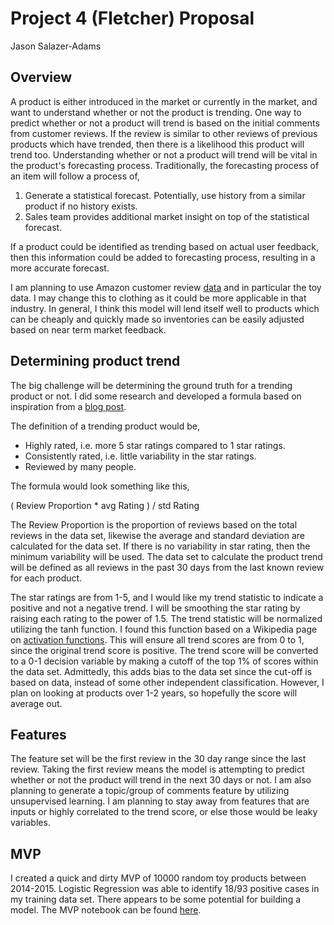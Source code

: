 # Project 4 (Fletcher) Proposal

Jason Salazer-Adams

## **Overview**

A product is either introduced in the market or currently in the market, and want to understand whether or not the product is trending. One way to predict whether or not a product will trend is based on the initial comments from customer reviews. If the review is similar to other reviews of previous products which have trended, then there is a likelihood this product will trend too. Understanding whether or not a product will trend will be vital in the product's forecasting process. Traditionally, the forecasting process of an item will follow a process of,

1. Generate a statistical forecast. Potentially, use history from a similar product if no history exists.
2. Sales team provides additional market insight on top of the statistical forecast.

If a product could be identified as trending based on actual user feedback, then this information could be added to forecasting process, resulting in a more accurate forecast.

I am planning to use Amazon customer review [data](https://s3.amazonaws.com/amazon-reviews-pds/readme.html) and in particular the toy data. I may change this to clothing as it could be more applicable in that industry. In general, I think this model will lend itself well to products which can be cheaply and quickly made so inventories can be easily adjusted based on near term market feedback.

## **Determining product trend**

The big challenge will be determining the ground truth for a trending product or not. I did some research and developed a formula based on inspiration from a [blog post](https://towardsdatascience.com/predict-product-success-using-nlp-models-b3e87295d97).

The definition of a trending product would be,

* Highly rated, i.e. more 5 star ratings compared to 1 star ratings.
* Consistently rated, i.e. little variability in the star ratings.
* Reviewed by many people.

The formula would look something like this,

( Review Proportion * avg Rating ) / std Rating

The Review Proportion is the proportion of reviews based on the total reviews in the data set, likewise the average and standard deviation are calculated for the data set. If there is no variability in star rating, then the minimum variability will be used. The data set to calculate the product trend will be defined as all reviews in the past 30 days from the last known review for each product.

The star ratings are from 1-5, and I would like my trend statistic to indicate a positive and not a negative trend. I will be smoothing the star rating by raising each rating to the power of 1.5. The trend statistic will be normalized utilizing the tanh function. I found this function based on a Wikipedia page on [activation functions](https://en.wikipedia.org/wiki/Activation_function). This will ensure all trend scores are from 0 to 1, since the original trend score is positive. The trend score will be converted to a 0-1 decision variable by making a cutoff of the top 1% of scores within the data set. Admittedly, this adds bias to the data set since the cut-off is based on data, instead of some other independent classification. However, I plan on looking at products over 1-2 years, so hopefully the score will average out.

## **Features**

The feature set will be the first review in the 30 day range since the last review. Taking the first review means the model is attempting to predict whether or not the product will trend in the next 30 days or not. I am also planning to generate a topic/group of comments feature by utilizing unsupervised learning. I am planning to stay away from features that are inputs or highly correlated to the trend score, or else those would be leaky variables.

## **MVP**

I created a quick and dirty MVP of 10000 random toy products between 2014-2015. Logistic Regression was able to identify 18/93 positive cases in my training data set. There appears to be some potential for building a model. The MVP notebook can be found [here](https://github.com/jason-sa/amazon_product_trend_classification/blob/master/py_files/Amazon_Toy_reviews.ipynb).
